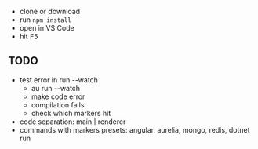 * clone or download
* run `npm install`
* open in VS Code
* hit <kbd>F5</kbd>


## TODO
* test error in run --watch
	* au run --watch
	* make code error
	* compilation fails
	* check which markers hit
* code separation: main | renderer
* commands with markers presets: angular, aurelia, mongo, redis, dotnet run
